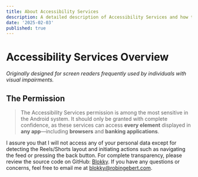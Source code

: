 ```yaml
---
title: About Accessibility Services
description: A detailed description of Accessibility Services and how the Android App Blokky leverages them
date: '2025-02-03'
published: true
---
```


# Accessibility Services Overview

*Originally designed for screen readers frequently used by individuals with visual impairments.*

## The Permission

> The Accessibility Services permission is among the most sensitive in the Android system. It should only be granted with complete confidence, as these services can access **every element** displayed in **any app**—including **browsers** and **banking applications**.

I assure you that I will not access any of your personal data except for detecting the Reels/Shorts layout and initiating actions such as navigating the feed or pressing the back button. For complete transparency, please review the source code on GitHub: [Blokky](https://github.com/ronjar/Blokky). If you have any questions or concerns, feel free to email me at blokky@robingebert.com.